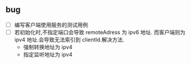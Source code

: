 ## bug
* [ ] 编写客户端使用服务的测试用例
* [ ] 若初始化时,不指定端口会导致 remoteAdress 为 ipv6 地址.
而客户端则为 ipv4 地址.会导致无法索引到 clientId.解决方法.
    * 强制转换地址为 ipv4
    * 指定监听地址为 ipv4
    
    